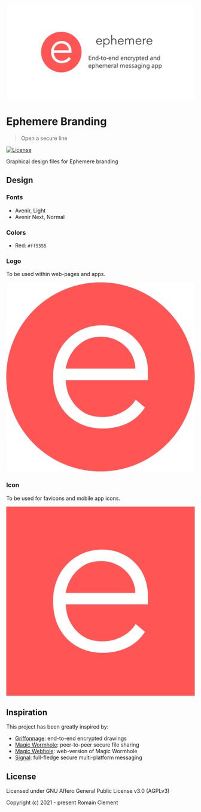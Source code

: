 ![Banner](./svg/banner.svg)

# Ephemere Branding

> Open a secure line

[![License](https://img.shields.io/github/license/ephemere-app/ephemere-branding)](https://github.com/ephemere-app/ephemere-branding/blob/master/LICENSE)

Graphical design files for Ephemere branding

## Design

### Fonts

- Avenir, Light
- Avenir Next, Normal

### Colors

- Red: `#ff5555`

### Logo

To be used within web-pages and apps.

![Logo](./svg/logo.svg)

### Icon

To be used for favicons and mobile app icons.

![Icon](./svg/icon.svg)

## Inspiration

This project has been greatly inspired by:

- [Griffonnage](https://github.com/griffonnage/griffonnage): end-to-end encrypted drawings
- [Magic Wormhole](https://github.com/warner/magic-wormhole): peer-to-peer secure file sharing
- [Magic Webhole](https://github.com/saljam/webwormhole): web-version of Magic Wormhole
- [Signal](https://www.signal.org): full-fledge secure multi-platform messaging

## License

Licensed under GNU Affero General Public License v3.0 (AGPLv3)

Copyright (c) 2021 - present Romain Clement

